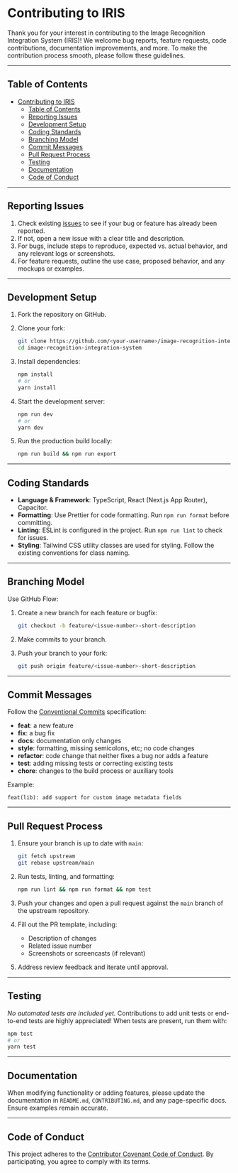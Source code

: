 # Contributing to IRIS

Thank you for your interest in contributing to the Image Recognition Integration System (IRIS)! We welcome bug reports, feature requests, code contributions, documentation improvements, and more. To make the contribution process smooth, please follow these guidelines.

---

## Table of Contents

- [Contributing to IRIS](#contributing-to-iris)
  - [Table of Contents](#table-of-contents)
  - [Reporting Issues](#reporting-issues)
  - [Development Setup](#development-setup)
  - [Coding Standards](#coding-standards)
  - [Branching Model](#branching-model)
  - [Commit Messages](#commit-messages)
  - [Pull Request Process](#pull-request-process)
  - [Testing](#testing)
  - [Documentation](#documentation)
  - [Code of Conduct](#code-of-conduct)

---

## Reporting Issues

1. Check existing [issues](https://github.com/oss-slu/image-recognition-integration-system/issues) to see if your bug or feature has already been reported.
2. If not, open a new issue with a clear title and description.
3. For bugs, include steps to reproduce, expected vs. actual behavior, and any relevant logs or screenshots.
4. For feature requests, outline the use case, proposed behavior, and any mockups or examples.

---

## Development Setup

1. Fork the repository on GitHub.
2. Clone your fork:

   ```bash
   git clone https://github.com/<your-username>/image-recognition-integration-system.git
   cd image-recognition-integration-system
   ```

3. Install dependencies:

   ```bash
   npm install
   # or
   yarn install
   ```

4. Start the development server:

   ```bash
   npm run dev
   # or
   yarn dev
   ```

5. Run the production build locally:

   ```bash
   npm run build && npm run export
   ```

---

## Coding Standards

- **Language & Framework**: TypeScript, React (Next.js App Router), Capacitor.
- **Formatting**: Use Prettier for code formatting. Run `npm run format` before committing.
- **Linting**: ESLint is configured in the project. Run `npm run lint` to check for issues.
- **Styling**: Tailwind CSS utility classes are used for styling. Follow the existing conventions for class naming.

---

## Branching Model

Use GitHub Flow:

1. Create a new branch for each feature or bugfix:

   ```bash
   git checkout -b feature/<issue-number>-short-description
   ```

2. Make commits to your branch.
3. Push your branch to your fork:

   ```bash
   git push origin feature/<issue-number>-short-description
   ```

---

## Commit Messages

Follow the [Conventional Commits](https://www.conventionalcommits.org/) specification:

- **feat**: a new feature
- **fix**: a bug fix
- **docs**: documentation only changes
- **style**: formatting, missing semicolons, etc; no code changes
- **refactor**: code change that neither fixes a bug nor adds a feature
- **test**: adding missing tests or correcting existing tests
- **chore**: changes to the build process or auxiliary tools

Example:

```
feat(lib): add support for custom image metadata fields
```

---

## Pull Request Process

1. Ensure your branch is up to date with `main`:

   ```bash
   git fetch upstream
   git rebase upstream/main
   ```

2. Run tests, linting, and formatting:

   ```bash
   npm run lint && npm run format && npm test
   ```

3. Push your changes and open a pull request against the `main` branch of the upstream repository.
4. Fill out the PR template, including:
   - Description of changes
   - Related issue number
   - Screenshots or screencasts (if relevant)
5. Address review feedback and iterate until approval.

---

## Testing

_No automated tests are included yet._ Contributions to add unit tests or end-to-end tests are highly appreciated! When tests are present, run them with:

```bash
npm test
# or
yarn test
```

---

## Documentation

When modifying functionality or adding features, please update the documentation in `README.md`, `CONTRIBUTING.md`, and any page-specific docs. Ensure examples remain accurate.

---

## Code of Conduct

This project adheres to the [Contributor Covenant Code of Conduct](https://www.contributor-covenant.org/version/2/0/code_of_conduct/). By participating, you agree to comply with its terms.

```

```
